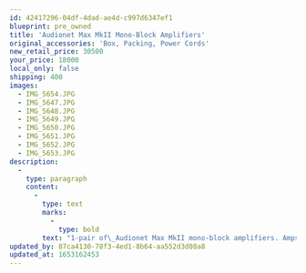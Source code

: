 ```yaml
---
id: 42417296-04df-4dad-ae4d-c997d6347ef1
blueprint: pre_owned
title: 'Audionet Max MkII Mono-Block Amplifiers'
original_accessories: 'Box, Packing, Power Cords'
new_retail_price: 30500
your_price: 18000
local_only: false
shipping: 400
images:
  - IMG_5654.JPG
  - IMG_5647.JPG
  - IMG_5648.JPG
  - IMG_5649.JPG
  - IMG_5650.JPG
  - IMG_5651.JPG
  - IMG_5652.JPG
  - IMG_5653.JPG
description:
  -
    type: paragraph
    content:
      -
        type: text
        marks:
          -
            type: bold
        text: "1-pair of\_Audionet Max MkII mono-block amplifiers. Amps are in like-new condition with original boxes, packing and accessories. Amps sold as new for $30,500.00. Tremendous power and incredible sound - very highly reviewed. These won't last long! Because of size and weight, shipping will need to be on a pallet via common carrier (freight).\_"
updated_by: 87ca4130-78f3-4ed1-8b64-aa552d3d08a8
updated_at: 1653162453
---
```

